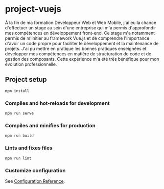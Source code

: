 # project-vuejs
À la fin de ma formation Développeur Web et Web Mobile, j'ai eu la chance d'effectuer un stage au sein d'une entreprise qui m'a permis d'approfondir mes compétences en développement front-end. Ce stage m'a notamment permis de m'initier au framework Vue.js et de comprendre l'importance d'avoir un code propre pour faciliter le développement et la maintenance de projets. J'ai pu mettre en pratique les bonnes pratiques enseignées et développer mes compétences en matière de structuration de code et de gestion des composants. Cette expérience m'a été très bénéfique pour mon évolution professionnelle.

## Project setup
```
npm install
```

### Compiles and hot-reloads for development
```
npm run serve
```

### Compiles and minifies for production
```
npm run build
```

### Lints and fixes files
```
npm run lint
```

### Customize configuration
See [Configuration Reference](https://cli.vuejs.org/config/).
